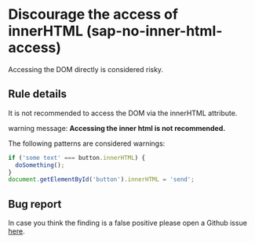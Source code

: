 # Discourage the access of innerHTML (sap-no-inner-html-access)

Accessing the DOM directly is considered risky.

## Rule details

It is not recommended to access the DOM via the innerHTML attribute.

warning message: **Accessing the inner html is not recommended.**

The following patterns are considered warnings:

```js
if ('some text' === button.innerHTML) {
  doSomething();
}
document.getElementById('button').innerHTML = 'send';
```

## Bug report

In case you think the finding is a false positive please open a Github issue [here](https://github.com/SAP/open-ux-tools/issues).
